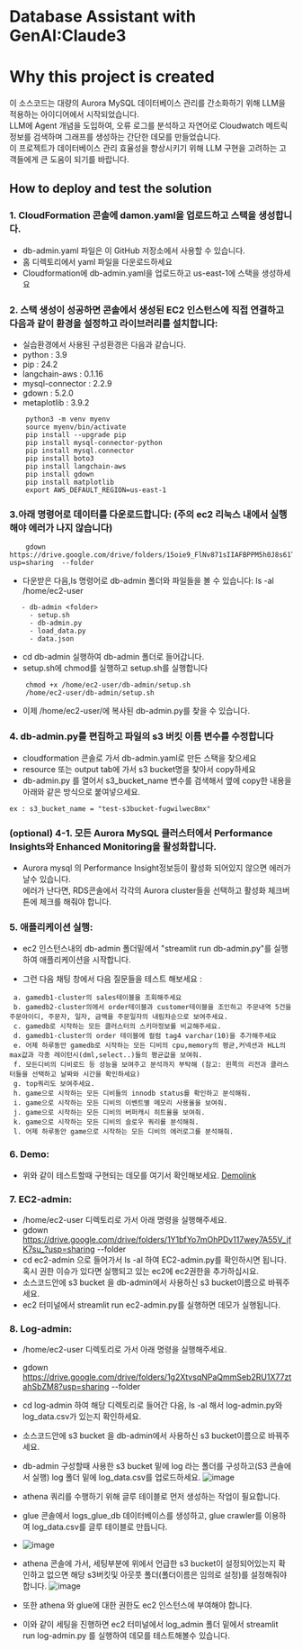 # Database Assistant with GenAI:Claude3

# **Why this project is created**
이 소스코드는 대량의 Aurora MySQL 데이터베이스 관리를 간소화하기 위해 LLM을 적용하는 아이디어에서 시작되었습니다.<br>
LLM에 Agent 개념을 도입하여, 오류 로그를 분석하고 자연어로 Cloudwatch 메트릭 정보를 검색하며 그래프를 생성하는 간단한 데모를 만들었습니다.<br>
이 프로젝트가 데이터베이스 관리 효율성을 향상시키기 위해 LLM 구현을 고려하는 고객들에게 큰 도움이 되기를 바랍니다.<br>

## **How to deploy and test the solution**

### 1. CloudFormation 콘솔에 damon.yaml을 업로드하고 스택을 생성합니다.
- db-admin.yaml 파일은 이 GitHub 저장소에서 사용할 수 있습니다.
- 홈 디렉토리에서 yaml 파일을 다운로드하세요
- Cloudformation에 db-admin.yaml을 업로드하고 us-east-1에 스택을 생성하세요

### 2. 스택 생성이 성공하면 콘솔에서 생성된 EC2 인스턴스에 직접 연결하고 다음과 같이 환경을 설정하고 라이브러리를 설치합니다:
- 실습환경에서 사용된 구성환경은 다음과 같습니다.
- python : 3.9
- pip : 24.2
- langchain-aws : 0.1.16
- mysql-connector : 2.2.9
- gdown : 5.2.0
- metaplotlib : 3.9.2
```
    python3 -m venv myenv      
    source myenv/bin/activate  
    pip install --upgrade pip
    pip install mysql-connector-python
    pip install mysql.connector
    pip install boto3       
    pip install langchain-aws
    pip install gdown
    pip install matplotlib
    export AWS_DEFAULT_REGION=us-east-1
```

### 3.아래 명령어로 데이터를 다운로드합니다: (주의 ec2 리눅스 내에서 실행해야 에러가 나지 않습니다)
```        
    gdown https://drive.google.com/drive/folders/15oie9_FlNv871sIIAFBPPM5h0J8s61TU?usp=sharing  --folder
```
- 다운받은 다음,ls 명령어로 db-admin 폴더와 파일들을 볼 수 있습니다: ls -al /home/ec2-user <br>
```
   - db-admin <folder>
     - setup.sh 
     - db-admin.py
     - load_data.py
     - data.json
```
- cd db-admin 실행하여 db-admin 폴더로 들어갑니다. <br>        
- setup.sh에 chmod를 실행하고 setup.sh를 실행합니다 <br>
```
    chmod +x /home/ec2-user/db-admin/setup.sh
    /home/ec2-user/db-admin/setup.sh
```
- 이제 /home/ec2-user/에 복사된 db-admin.py를 찾을 수 있습니다.<br>

### 4. db-admin.py를 편집하고 파일의 s3 버킷 이름 변수를 수정합니다

- cloudformation 콘솔로 가서 db-admin.yaml로 만든 스택을 찾으세요 <br>
- resource 또는 output tab에 가서 s3 bucket명을 찾아서 copy하세요 <br>
- db-admin.py 를 열어서 s3_bucket_name 변수를 검색해서 옆에 copy한 내용을 아래와 같은 방식으로 붙여넣으세요. <br>
```
ex : s3_bucket_name = "test-s3bucket-fugwilwec8mx" 
```

### (optional) 4-1. 모든 Aurora MySQL 클러스터에서 Performance Insights와 Enhanced Monitoring을 활성화합니다.

- Aurora mysql 의 Performance Insight정보등이 활성화 되어있지 않으면 에러가 날수 있습니다. <br>
  에러가 난다면, RDS콘솔에서 각각의 Aurora cluster들을 선택하고 활성화 체크버튼에 체크를 해줘야 합니다.  <br>

    
### 5. 애플리케이션 실행:

- ec2 인스턴스내의 db-admin 폴더밑에서 "streamlit run db-admin.py"를 실행하여 애플리케이션을 시작합니다. <br>

-    그런 다음 채팅 창에서 다음 질문들을 테스트 해보세요 :<br>
   ```
    a. gamedb1-cluster의 sales테이블을 조회해주세요
    b. gamedb2-cluster의에서 order테이블과 customer테이블을 조인하고 주문내역 5건을  주문아이디, 주문자, 일자, 금액을 주문일자의 내림차순으로 보여주세요.
    c. gamedb로 시작하는 모든 클러스터의 스키마정보를 비교해주세요.
    d. gamedb1-cluster의 order 테이블에 컬럼 tag4 varchar(10)을 추가해주세요
    e. 어제 하루동안 gamedb로 시작하는 모든 디비의 cpu,memory의 평균,커넥션과 HLL의 max값과 각종 레이턴시(dml,select..)들의 평균값을 보여줘.
    f. 모든디비의 디비로드 등 성능을 보여주고 분석까지 부탁해 (참고: 왼쪽의 리전과 클러스터들을 선택하고 날짜와 시간을 확인하세요) 
    g. top쿼리도 보여주세요. 
    h. game으로 시작하는 모든 디비들의 innodb status를 확인하고 분석해줘.
    i. game으로 시작하는 모든 디비의 이벤트별 메모리 사용율을 보여줘.
    j. game으로 시작하는 모든 디비의 버퍼캐시 히트율을 보여줘.
    k. game으로 시작하는 모든 디비의 슬로우 쿼리를 분석해줘.
    l. 어제 하루동안 game으로 시작하는 모든 디비의 에러로그를 분석해줘.
   
   ```

### 6. Demo:
- 위와 같이 테스트할때 구현되는 데모를 여기서 확인해보세요.
[Demolink](https://www.youtube.com/playlist?list=PLtrKveME8VY41_VFxKJrjPGmRkcDInlix)

### 7. EC2-admin:
- /home/ec2-user 디렉토리로 가서 아래 명령을 실행해주세요. 
- gdown https://drive.google.com/drive/folders/1Y1bfYo7mOhPDv117wey7A55V_jfK7su_?usp=sharing --folder
- cd ec2-admin 으로 들어가서  ls -al 하여  EC2-admin.py를 확인하시면 됩니다. 혹시 권한 이슈가 있다면 실행되고 있는 ec2에 ec2권한을 추가하십시요.
- 소스코드안에 s3 bucket 을 db-admin에서 사용하신 s3 bucket이름으로 바꿔주세요.
- ec2 터미널에서 streamlit run ec2-admin.py를 실행하면 데모가 실행됩니다. 

### 8. Log-admin:
- /home/ec2-user 디렉토리로 가서 아래 명령을 실행해주세요. 
- gdown https://drive.google.com/drive/folders/1g2XtvsqNPaQmmSeb2RU1X77ztahSbZM8?usp=sharing --folder
- cd log-admin 하여 해당 디렉토리로 들어간 다음, ls -al 해서 log-admin.py와 log_data.csv가 있는지 확인하세요.
- 소스코드안에 s3 bucket 을 db-admin에서 사용하신 s3 bucket이름으로 바꿔주세요.   
- db-admin 구성할때 사용한 s3 bucket 밑에 log 라는 폴더를 구성하고(S3 콘솔에서 실행) log 폴더 밑에 log_data.csv를 업로드하세요.
 ![image](https://github.com/user-attachments/assets/804f54ba-6439-4a79-8e90-9ca57e7699c1)
- athena 쿼리를 수행하기 위해 글루 테이블로 먼저 생성하는 작업이 필요합니다.
- glue 콘솔에서 logs_glue_db 데이터베이스를 생성하고, glue crawler를 이용하여 log_data.csv를 글루 테이블로 만듭니다.
- ![image](https://github.com/user-attachments/assets/0c8ae160-a842-4cb8-962d-0b335c637968)
- athena 콘솔에 가서, 세팅부분에 위에서 언급한 s3 bucket이 설정되어있는지 확인하고 없으면 해당 s3버킷및 아웃풋 폴더(폴더이름은 임의로 설정)를 설정해줘야합니다.
  ![image](https://github.com/user-attachments/assets/966e1efe-7015-4945-bdf3-600c57766828)

- 또한 athena 와 glue에 대한 권한도 ec2 인스턴스에 부여해야 합니다.
- 이와 같이 세팅을 진행하면 ec2 터미널에서 log_admin 폴더 밑에서 streamlit run log-admin.py 를 실행하여 데모를 테스트해볼수 있습니다.  



